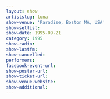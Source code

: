 ```yaml
---
layout: show
artistslug: luna
show-venue: 'Paradise, Boston MA, USA'
show-setlist: 
show-date: 1995-09-21
category: 1995
show-radio: 
show-lastfm: 
show-cancelled: 
performers: 
facebook-event-url: 
show-poster-url: 
show-ticket-url: 
show-venue-website: 
show-additional: 
---
```


